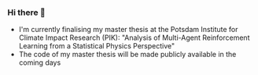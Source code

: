 ### Hi there 👋

- I'm currently finalising my master thesis at the Potsdam Institute for Climate Impact Research (PIK):
  "Analysis of Multi-Agent Reinforcement Learning from a Statistical Physics Perspective"
- The code of my master thesis will be made publicly available in the coming days

<!--
**golldavid/golldavid** is a ✨ _special_ ✨ repository because its `README.md` (this file) appears on your GitHub profile.

Here are some ideas to get you started:

- 🔭 I’m currently working on ...
- 🌱 I’m currently learning ...
- 👯 I’m looking to collaborate on ...
- 🤔 I’m looking for help with ...
- 💬 Ask me about ...
- 📫 How to reach me: ...
- 😄 Pronouns: ...
- ⚡ Fun fact: ...
-->

